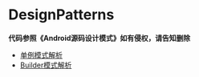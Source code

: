 # DesignPatterns
**代码参照《Android源码设计模式》如有侵权，请告知删除**
- [单例模式解析](http://www.jianshu.com/p/b5c8cdc6d2c8)
- [Builder模式解析](http://www.jianshu.com/p/ee79d1fb3c11)
